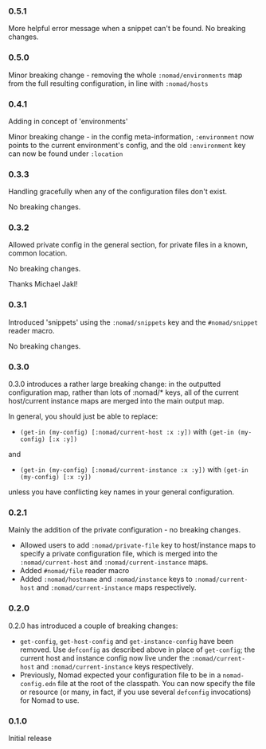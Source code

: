 ### 0.5.1

More helpful error message when a snippet can't be found. No breaking
changes.

### 0.5.0

Minor breaking change - removing the whole `:nomad/environments` map
from the full resulting configuration, in line with `:nomad/hosts`

### 0.4.1

Adding in concept of 'environments'

Minor breaking change - in the config meta-information, `:environment`
now points to the current environment's config, and the old
`:environment` key can now be found under `:location`

### 0.3.3

Handling gracefully when any of the configuration files don't exist.

No breaking changes.

### 0.3.2

Allowed private config in the general section, for private files in a
known, common location.

No breaking changes.

Thanks Michael Jakl!

### 0.3.1

Introduced 'snippets' using the `:nomad/snippets` key and the
`#nomad/snippet` reader macro.

No breaking changes.

### 0.3.0

0.3.0 introduces a rather large breaking change: in the outputted
configuration map, rather than lots of :nomad/* keys, all of the
current host/current instance maps are merged into the main output map.

In general, you should just be able to replace:

* `(get-in (my-config) [:nomad/current-host :x :y])` with `(get-in
  (my-config) [:x :y])`

and

* `(get-in (my-config) [:nomad/current-instance :x :y])` with `(get-in
  (my-config) [:x :y])`

unless you have conflicting key names in your general configuration.


### 0.2.1

Mainly the addition of the private configuration - no breaking changes.

* Allowed users to add `:nomad/private-file` key to host/instance maps
  to specify a private configuration file, which is merged into the
  `:nomad/current-host` and `:nomad/current-instance` maps.
* Added `#nomad/file` reader macro
* Added `:nomad/hostname` and `:nomad/instance` keys to
  `:nomad/current-host` and `:nomad/current-instance` maps
  respectively.

### 0.2.0

0.2.0 has introduced a couple of breaking changes:

* `get-config`, `get-host-config` and `get-instance-config` have been
  removed. Use `defconfig` as described above in place of
  `get-config`; the current host and instance config now live under
  the `:nomad/current-host` and `:nomad/current-instance` keys
  respectively.
* Previously, Nomad expected your configuration file to be in a
  `nomad-config.edn` file at the root of the classpath. You can now
  specify the file or resource (or many, in fact, if you use several
  `defconfig` invocations) for Nomad to use.

### 0.1.0

Initial release
